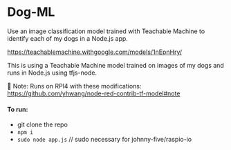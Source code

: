 # Dog-ML

Use an image classification model trained with Teachable Machine to identify each of my dogs in a Node.js app.

https://teachablemachine.withgoogle.com/models/1nEpnHry/

This is using a Teachable Machine model trained on images of my dogs and runs in Node.js using tfjs-node.

🚨 Note: Runs on RPI4 with these modifications: https://github.com/yhwang/node-red-contrib-tf-model#note

#### To run:

- git clone the repo
- `npm i`
- `sudo node app.js` // sudo necessary for johnny-five/raspio-io
